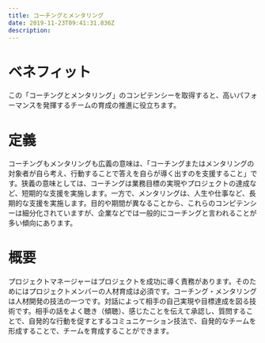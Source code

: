 ```yaml
---
title: コーチングとメンタリング
date: 2019-11-23T09:41:31.836Z
description:
---
```

# ベネフィット

この「コーチングとメンタリング」のコンピテンシーを取得すると、高いパフォーマンスを発揮するチームの育成の推進に役立ちます。



# 定義

コーチングもメンタリングも広義の意味は、「コーチングまたはメンタリングの対象者が自ら考え、行動することで答えを自らが導く出すのを支援すること」です。狭義の意味としては、コーチングは業務目標の実現やプロジェクトの達成など、短期的な支援を実施します。一方で、メンタリングは、人生や仕事など、長期的な支援を実施します。目的や期間が異なることから、これらのコンピテンシーは細分化されていますが、企業などでは一般的にコーチングと言われることが多い傾向にあります。



# 概要

プロジェクトマネージャーはプロジェクトを成功に導く責務があります。そのためにはプロジェクトメンバーの人材育成は必須です。コーチング・メンタリングは人材開発の技法の一つです。対話によって相手の自己実現や目標達成を図る技術です。相手の話をよく聴き（傾聴）、感じたことを伝えて承認し、質問することで、自発的な行動を促すとするコミュニケーション技法で、自発的なチームを形成することで、チームを育成することができます。
